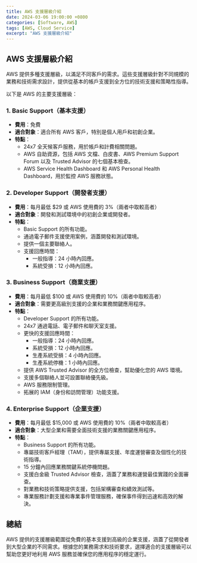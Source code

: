 ```yaml
---
title: AWS 支援層級介紹
date: 2024-03-06 19:00:00 +0800
categories: [Software, AWS]
tags: [AWS, Cloud Service] 
excerpt: "AWS 支援層級介紹"
---
```


## AWS 支援層級介紹

AWS 提供多種支援層級，以滿足不同客戶的需求。這些支援層級針對不同規模的業務和技術需求設計，提供從基本的帳戶支援到全方位的技術支援和策略性指導。

以下是 AWS 的主要支援層級：

### 1. **Basic Support（基本支援）**
- **費用**：免費
- **適合對象**：適合所有 AWS 客戶，特別是個人用戶和初創企業。
- **特點**：
  - 24x7 全天候客戶服務，用於帳戶和計費相關問題。
  - AWS 自助資源，包括 AWS 文檔、白皮書、AWS Premium Support Forum 以及 Trusted Advisor 的七個基本檢查。
  - AWS Service Health Dashboard 和 AWS Personal Health Dashboard，用於監控 AWS 服務狀態。

### 2. **Developer Support（開發者支援）**
- **費用**：每月最低 $29 或 AWS 使用費的 3%（兩者中取較高者）
- **適合對象**：開發和測試環境中的初創企業或開發者。
- **特點**：
  - Basic Support 的所有功能。
  - 通過電子郵件支援使用案例，涵蓋開發和測試環境。
  - 提供一個主要聯絡人。
  - 支援回應時間：
    - 一般指導：24 小時內回應。
    - 系統受損：12 小時內回應。

### 3. **Business Support（商業支援）**
- **費用**：每月最低 $100 或 AWS 使用費的 10%（兩者中取較高者）
- **適合對象**：需要更高級別支援的企業和業務關鍵應用程序。
- **特點**：
  - Developer Support 的所有功能。
  - 24x7 通過電話、電子郵件和聊天室支援。
  - 更快的支援回應時間：
    - 一般指導：24 小時內回應。
    - 系統受損：12 小時內回應。
    - 生產系統受損：4 小時內回應。
    - 生產系統停機：1 小時內回應。
  - 提供 AWS Trusted Advisor 的全方位檢查，幫助優化您的 AWS 環境。
  - 支援多個聯絡人並可設置聯絡優先級。
  - AWS 服務限制管理。
  - 拓展的 IAM（身份和訪問管理）功能支援。

### 4. **Enterprise Support（企業支援）**
- **費用**：每月最低 $15,000 或 AWS 使用費的 10%（兩者中取較高者）
- **適合對象**：大型企業和需要全面技術支援的業務關鍵應用程序。
- **特點**：
  - Business Support 的所有功能。
  - 專屬技術客戶經理（TAM），提供專屬支援、年度運營審查及個性化的技術指導。
  - 15 分鐘內回應業務關鍵系統停機問題。
  - 支援白金級 Trusted Advisor 檢查，涵蓋了業務和運營最佳實踐的全面審查。
  - 對業務和技術策略提供支援，包括架構審查和績效測試等。
  - 專業服務計劃支援和專業事件管理服務，確保事件得到迅速和高效的解決。

## 總結

AWS 提供的支援層級範圍從免費的基本支援到高級的企業支援，涵蓋了從開發者到大型企業的不同需求。根據您的業務需求和技術要求，選擇適合的支援層級可以幫助您更好地利用 AWS 服務並確保您的應用程序的穩定運行。
